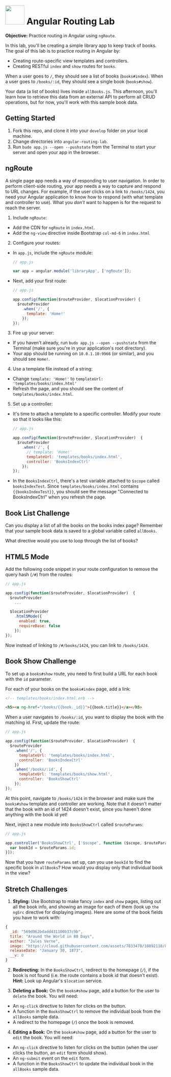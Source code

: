 # <img src="https://cloud.githubusercontent.com/assets/7833470/10899314/63829980-8188-11e5-8cdd-4ded5bcb6e36.png" height="60"> Angular Routing Lab

**Objective:** Practice routing in Angular using `ngRoute`.

In this lab, you'll be creating a simple library app to keep track of books. The goal of this lab is to practice routing in Angular by:
* Creating route-specific view templates and controllers.
* Creating RESTful `index` and `show` routes for `books`.

When a user goes to `/`, they should see a list of books (`books#index`). When a user goes to `/books/:id`, they should see a single book (`books#show`).

Your data (a list of books) lives inside `allBooks.js`. This afternoon, you'll learn how to retrieve this data from an external API to perform all CRUD operations, but for now, you'll work with this sample book data.

## Getting Started

1. Fork this repo, and clone it into your `develop` folder on your local machine.
2. Change directories into `angular-routing-lab`.
3. Run `budo app.js --open --pushstate` from the Terminal to start your server and open your app in the browser.

## ngRoute

A single page app needs a way of responding to user navigation. In order to perform client-side routing, your app needs a way to capture and respond to URL changes. For example, if the user clicks on a link to `/books/1424`, you need your Angular application to know how to respond (with what template and controller to use). What you *don't* want to happen is for the request to reach the server.

1. Include `ngRoute`:
  * Add the CDN for `ngRoute` in `index.html`.
  * Add the `ng-view` directive inside Bootstrap `col-md-6` in `index.html`

2. Configure your routes:

  * In `app.js`, include the `ngRoute` module:

    ``` js
    // app.js

    var app = angular.module('libraryApp', ['ngRoute']);
    ```

  * Next, add your first route:

    ``` js
    // app.js

    app.config(function($routeProvider, $locationProvider) {
      $routeProvider
        .when('/', {
          template: 'Home!'
        });
    });
    ```

3. Fire up your server:
  * If you haven't already, run `budo app.js --open --pushstate` from the Terminal (make sure you're in your application's root directory).
  * Your app should be running on `10.0.1.10:9966` (or similar), and you should see `Home!`.

4. Use a template file instead of a string:
  * Change `template: 'Home!'` to `templateUrl: 'templates/books/index.html'`
  * Refresh the page, and you should see the content of `templates/books/index.html`.

5. Set up a controller:

  * It's time to attach a template to a specific controller. Modify your route so that it looks like this:

    ``` js
    // app.js

    app.config(function($routeProvider, $locationProvider)  {
      $routeProvider
        .when('/', {
          // template: 'Home!'
          templateUrl: 'templates/books/index.html',
          controller: 'BooksIndexCtrl'
        });
    });
    ```

  * In the `BooksIndexCtrl`, there's a test variable attached to `$scope` called `booksIndexTest`. Since `templates/books/index.html` contains `{{booksIndexTest}}`, you should see the message "Connected to BooksIndexCtrl" when you refresh the page.

## Book List Challenge

Can you display a list of all the books on the books index page? Remember that your sample book data is saved to a global variable called `allBooks`.

What directive would you use to loop through the list of books?

## HTML5 Mode

Add the following code snippet in your route configuration to remove the query hash (`/#`) from the routes:

```js
// app.js

app.config(function($routeProvider, $locationProvider)  {
  $routeProvider
    ...

  $locationProvider
    .html5Mode({
      enabled: true,
      requireBase: false
    });
});
```

Now instead of linking to `/#/books/1424`, you can link to `/books/1424`.

## Book Show Challenge

To set up a `books#show` route, you need to first build a URL for each book with the `id` parameter.

For each of your books on the `books#index` page, add a link:

```html
<!-- templates/books/index.html.erb -->

<h5><a ng-href="/books/{{book._id}}">{{book.title}}</a></h5>
```

When a user navigates to `/books/:id`, you want to display the book with the matching id. First, update the route:

```js
// app.js

app.config(function($routeProvider, $locationProvider)  {
  $routeProvider
    .when('/', {
      templateUrl: 'templates/books/index.html',
      controller: 'BooksIndexCtrl'
    })
    .when('/books/:id', {
      templateUrl: 'templates/books/show.html',
      controller: 'BooksShowCtrl'
    });
});
```

At this point, navigate to `/books/1424` in the browser and make sure the `books#show` template and controller are working. Note that it doesn't matter that the book with an id of 1424 doesn't exist, since you haven't done anything with the book id yet!

Next, inject a new module into `BooksShowCtrl` called `$routeParams`:

```js
// app.js

app.controller('BooksShowCtrl', ['$scope', function ($scope, $routeParams) {
  var bookId = $routeParams.id;
}]);
```

Now that you have `routeParams` set up, can you use `bookId` to find the specific book in `allBooks`? How would you display only that individual book in the view?

## Stretch Challenges

1. **Styling:** Use Bootstrap to make fancy `index` and `show` pages, listing out all the book info, and showing an image for each of them (look up `the ngSrc` directive for displaying images). Here are some of the book fields you have to work with:

  ```js
  {
    _id: "569d962bdadd431100b37c9b",
    title: "Around the World in 80 Days",
    author: "Jules Verne",
    image: "https://cloud.githubusercontent.com/assets/7833470/10892118/865bee3e-8156-11e5-9634-cd7bcd3d6d4f.jpg",
    releaseDate: "January 30, 1873",
    __v: 0
  }
  ```

2. **Redirecting:** In the `BooksShowCtrl`, redirect to the homepage (`/`), if the book is not found (i.e. the route contains a book id that doesn't exist). **Hint:** Look up Angular's `$location` service.

3. **Deleting a Book:** On the `books#show` page, add a button for the user to `delete` the book. You will need:
  * An `ng-click` directive to listen for clicks on the button.
  * A function in the `BooksShowCtrl` to remove the individual book from the `allBooks` sample data.
  * A redirect to the homepage (`/`) once the book is removed.

4. **Editing a Book:** On the `books#show` page, add a button for the user to `edit` the book. You will need:
  * An `ng-click` directive to listen for clicks on the button (when the user clicks the button, an `edit` form should show).
  * An `ng-submit` event on the `edit` form.
  * A function in the `BooksShowCtrl` to update the individual book in the `allBooks` sample data.
